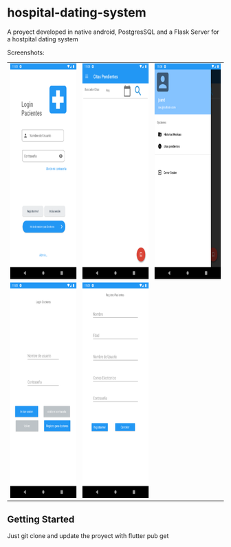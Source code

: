 # hospital-dating-system

A proyect developed in native android, PostgresSQL and a Flask Server for a hostpital dating system 

Screenshots:<br>
<table>
<tr>
<td><img src="assets/cap1.png" height="500" /></td>
<td><img src="assets/cap2.png" height="500" /></td>
<td><img src="assets/cap3.png" height="500" /></td>
</tr>
<tr>
<td><img src="assets/cap4.png" height="500" /></td>
<td><img src="assets/cap5.png" height="500" /></td>
</tr>
</table>


## Getting Started

Just git clone and update the proyect with flutter pub get
